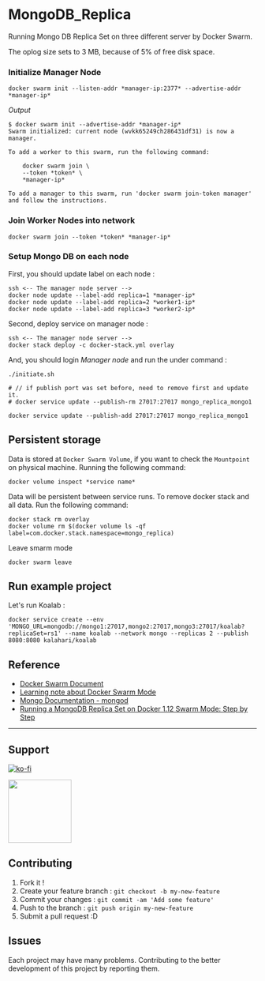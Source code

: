 # MongoDB_Replica

Running Mongo DB Replica Set on three different server by Docker Swarm.

The oplog size sets to 3 MB, because of 5% of free disk space.

### Initialize Manager Node

    docker swarm init --listen-addr *manager-ip:2377* --advertise-addr *manager-ip*

*Output*

    $ docker swarm init --advertise-addr *manager-ip*
    Swarm initialized: current node (wvkk65249ch286431df31) is now a manager.

    To add a worker to this swarm, run the following command:

        docker swarm join \
        --token *token* \
        *manager-ip*

    To add a manager to this swarm, run 'docker swarm join-token manager' and follow the instructions.

### Join Worker Nodes into network

    docker swarm join --token *token* *manager-ip*

### Setup Mongo DB on each node

First, you should update label on each node :

    ssh <-- The manager node server -->
    docker node update --label-add replica=1 *manager-ip*
    docker node update --label-add replica=2 *worker1-ip*
    docker node update --label-add replica=3 *worker2-ip*

Second, deploy service on manager node :

    ssh <-- The manager node server -->
    docker stack deploy -c docker-stack.yml overlay

And, you should login *Manager node* and run the under command :

    ./initiate.sh

    # // if publish port was set before, need to remove first and update it.
    # docker service update --publish-rm 27017:27017 mongo_replica_mongo1

    docker service update --publish-add 27017:27017 mongo_replica_mongo1

## Persistent storage

Data is stored at `Docker Swarm Volume`, if you want to check the `Mountpoint` on physical machine. Running the following command:

    docker volume inspect *service name*

Data will be persistent between service runs. To remove docker stack and all data. Run the following command:

    docker stack rm overlay
    docker volume rm $(docker volume ls -qf label=com.docker.stack.namespace=mongo_replica)

Leave smarm mode

    docker swarm leave

## Run example project

Let's run Koalab :

    docker service create --env 'MONGO_URL=mongodb://mongo1:27017,mongo2:27017,mongo3:27017/koalab?replicaSet=rs1' --name koalab --network mongo --replicas 2 --publish 8080:8080 kalahari/koalab

## Reference

- [Docker Swarm Document](https://docs.docker.com/engine/reference/commandline/swarm_init)
- [Learning note about Docker Swarm Mode](http://www.evanlin.com/til-2016-07-13/)
- [Mongo Documentation - mongod](https://docs.mongodb.com/manual/reference/program/mongod/)
- [Running a MongoDB Replica Set on Docker 1.12 Swarm Mode: Step by Step](https://medium.com/@kalahari/running-a-mongodb-replica-set-on-docker-1-12-swarm-mode-step-by-step-a5f3ba07d06e)

---

## Support

[![ko-fi](https://www.ko-fi.com/img/githubbutton_sm.svg)](https://ko-fi.com/D1D1WGU9)

<div><a href="https://payping.ir/@hatamiarash7"><img src="https://cdn.payping.ir/statics/Payping-logo/Trust/blue.svg" height="128" width="128"></a></div>

## Contributing

1. Fork it !
2. Create your feature branch : `git checkout -b my-new-feature`
3. Commit your changes : `git commit -am 'Add some feature'`
4. Push to the branch : `git push origin my-new-feature`
5. Submit a pull request :D

## Issues

Each project may have many problems. Contributing to the better development of this project by reporting them.
